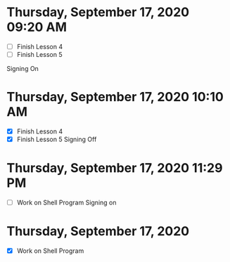 # Thursday, September 17, 2020 09:20 AM
- [ ] Finish Lesson 4
- [ ] Finish Lesson 5

Signing On 

# Thursday, September 17, 2020 10:10 AM
- [x] Finish Lesson 4 
- [x] Finish Lesson 5
Signing Off

# Thursday, September 17, 2020 11:29 PM 
- [ ] Work on Shell Program 
Signing on 

# Thursday, September 17, 2020 
- [x] Work on Shell Program 